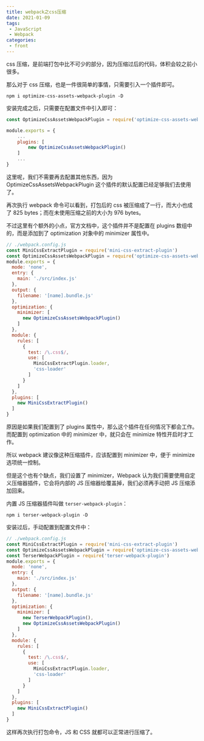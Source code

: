 ```yaml
---
title: webpack之css压缩
date: 2021-01-09
tags:
 - JavaScript
 - Webpack
categories:
 - front
---
```


css 压缩，是前端打包中比不可少的部分，因为压缩过后的代码，体积会较之前小很多。

那么对于 css 压缩，也是一件很简单的事情，只需要引入一个插件即可。

```shell
npm i optimize-css-assets-webpack-plugin -D
```

安装完成之后，只需要在配置文件中引入即可：

```js
const OptimizeCssAssetsWebpackPlugin = require('optimize-css-assets-webpack-plugin');

module.exports = {
    ...
    plugins: [
        new OptimizeCssAssetsWebpackPlugin()
    ]
    ...
}
```

这里呢，我们不需要再去配置其他东西，因为 OptimizeCssAssetsWebpackPlugin 这个插件的默认配置已经足够我们去使用了。

再次执行 webpack 命令可以看到，打包后的 css 被压缩成了一行，而大小也成了 825 bytes；而在未使用压缩之前的大小为 976 bytes。

不过这里有个额外的小点，官方文档中，这个插件并不是配置在 plugins 数组中的，而是添加到了 optimization 对象中的 minimizer 属性中。

```js
// ./webpack.config.js
const MiniCssExtractPlugin = require('mini-css-extract-plugin')
const OptimizeCssAssetsWebpackPlugin = require('optimize-css-assets-webpack-plugin')
module.exports = {
  mode: 'none',
  entry: {
    main: './src/index.js'
  },
  output: {
    filename: '[name].bundle.js'
  },
  optimization: {
    minimizer: [
      new OptimizeCssAssetsWebpackPlugin()
    ]
  },
  module: {
    rules: [
      {
        test: /\.css$/,
        use: [
          MiniCssExtractPlugin.loader,
          'css-loader'
        ]
      }
    ]
  },
  plugins: [
    new MiniCssExtractPlugin()
  ]
}
```

原因是如果我们配置到了 plugins 属性中，那么这个插件在任何情况下都会工作。而配置到 optimization 中的 minimizer 中，就只会在 minimize 特性开启时才工作。

所以 webpack 建议像这种压缩插件，应该配置到 minimizer 中，便于 minimize 选项统一控制。

但是这个也有个缺点，我们设置了 minimizer，Webpack 认为我们需要使用自定义压缩器插件，它会将内部的 JS 压缩器给覆盖掉，我们必须再手动把 JS 压缩添加回来。

内置 JS 压缩器插件叫做 `terser-webpack-plugin`：

```shell
npm i terser-webpack-plugin -D
```

安装过后，手动配置到配置文件中：

```js
// ./webpack.config.js
const MiniCssExtractPlugin = require('mini-css-extract-plugin')
const OptimizeCssAssetsWebpackPlugin = require('optimize-css-assets-webpack-plugin')
const TerserWebpackPlugin = require('terser-webpack-plugin')
module.exports = {
  mode: 'none',
  entry: {
    main: './src/index.js'
  },
  output: {
    filename: '[name].bundle.js'
  },
  optimization: {
    minimizer: [
      new TerserWebpackPlugin(),
      new OptimizeCssAssetsWebpackPlugin()
    ]
  },
  module: {
    rules: [
      {
        test: /\.css$/,
        use: [
          MiniCssExtractPlugin.loader,
          'css-loader'
        ]
      }
    ]
  },
  plugins: [
    new MiniCssExtractPlugin()
  ]
}
```

这样再次执行打包命令，JS 和 CSS 就都可以正常进行压缩了。